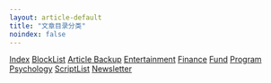 ```yaml
---
layout: article-default
title: "文章目录分类"
noindex: false
---
```


<a href="/article/">Index</a>
<a href="/article/blocklist.html">BlockList</a>
<a href="/article/backup/20230426-qmcxszj.html">Article Backup</a>
<a href="/article/entertainment.html">Entertainment</a>
<a href="/article/finance.html">Finance</a>
<a href="/article/fund.html">Fund</a>
<a href="/article/program.html">Program</a>
<a href="/article/psychology.html">Psychology</a>
<a href="/article/scriptlist.html">ScriptList</a>
<a href="/article/newsletter.html">Newsletter</a>